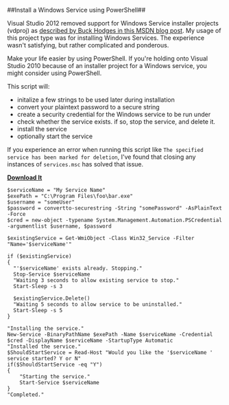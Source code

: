 <!--{PublishedOn:"Nov 13 2013",Title:"Install a Windows Service using PowerShell",Intro:"Visual Studio 2012 removed support for Windows Service installer projects. Good riddance. Make your life easier by using PowerShell than that ridiculously complicated installer."}-->
##Install a Windows Service using PowerShell##

Visual Studio 2012 removed support for Windows Service installer projects (vdproj) as [described by Buck Hodges in this MSDN blog post](http://blogs.msdn.com/b/buckh/archive/2011/03/17/visual-studio-setup-projects-vdproj-will-not-ship-with-future-versions-of-vs.aspx). My usage of this project type was for installing Windows Services. The experience wasn't satisfying, but rather complicated and ponderous.
 
Make your life easier by using PowerShell. If you're holding onto Visual Studio 2010 because of an installer project for a Windows service, you might consider using PowerShell.

This script will:

* initalize a few strings to be used later during installation
* convert your plaintext password to a secure string
* create a security credential for the Windows service to be run under
* check whether the service exists. if so, stop the service, and delete it.
* install the service
* optionally start the service

If you experience an error when running this script like `The specified service has been marked for deletion`, I've found that closing any instances of `services.msc` has solved that issue.

**[Download It](http://devtxt.com/files/install-service-example.ps1)**
    
    $serviceName = "My Service Name"
    $exePath = "C:\Program Files\foo\bar.exe"
    $username = "someUser"
    $password = convertto-securestring -String "somePassword" -AsPlainText -Force  
    $cred = new-object -typename System.Management.Automation.PSCredential -argumentlist $username, $password
    
    $existingService = Get-WmiObject -Class Win32_Service -Filter "Name='$serviceName'"
    
    if ($existingService) 
    {
      "'$serviceName' exists already. Stopping."
      Stop-Service $serviceName
      "Waiting 3 seconds to allow existing service to stop."
      Start-Sleep -s 3
        
      $existingService.Delete()
      "Waiting 5 seconds to allow service to be uninstalled."
      Start-Sleep -s 5  
    }
    
    "Installing the service."
    New-Service -BinaryPathName $exePath -Name $serviceName -Credential $cred -DisplayName $serviceName -StartupType Automatic 
    "Installed the service."
    $ShouldStartService = Read-Host "Would you like the '$serviceName ' service started? Y or N"
    if($ShouldStartService -eq "Y")
    {
        "Starting the service."
        Start-Service $serviceName
    }
    "Completed."
